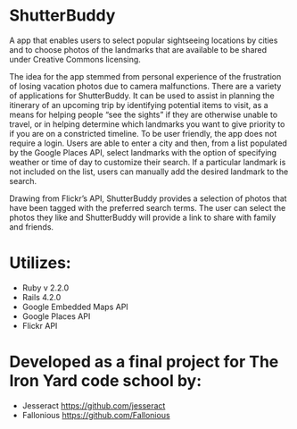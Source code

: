 # ShutterBuddy

A app that enables users to select popular sightseeing locations by cities and to choose photos of the landmarks that are available to be shared under Creative Commons licensing.

The idea for the app stemmed from personal experience of the frustration of losing vacation photos due to camera malfunctions. There are a variety of applications for ShutterBuddy. It can be used to assist in planning the itinerary of an upcoming trip by identifying potential items to visit, as a means for helping people “see the sights” if they are otherwise unable to travel, or in helping determine which landmarks you want to give priority to if you are on a constricted timeline.
To be user friendly, the app does not require a login. Users are able to enter a city and then, from a list populated by the Google Places API, select landmarks with the option of specifying weather or time of day to customize their search. If a particular landmark is not included on the list, users can manually add the desired landmark to the search.

Drawing from Flickr’s API, ShutterBuddy provides a selection of photos that have been tagged with the preferred search terms. The user can select the photos they like and ShutterBuddy will provide a link to share with family and friends.

# Utilizes:
* Ruby v 2.2.0
* Rails 4.2.0
* Google Embedded Maps API
* Google Places API
* Flickr API

# Developed as a final project for The Iron Yard code school by:
* Jesseract https://github.com/jesseract
* Fallonious https://github.com/Fallonious

